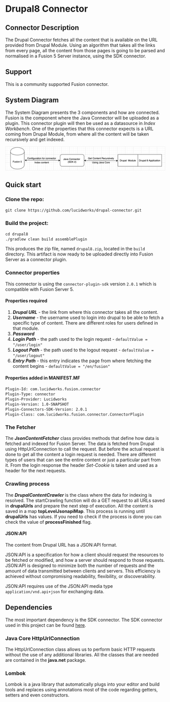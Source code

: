 # Drupal8 Connector

## Connector Description

The Drupal Connector fetches all the content that is available on the URL provided from Drupal Module. Using an algorithm that takes all the links from every page, all the content from those pages is going to be parsed and normalised in a Fusion 5 Server instance, using the SDK connector. 

## Support

This is a community supported Fusion connector.

## System Diagram
The System Diagram presents the 3 components and how are connected. Fusion is the component where the Java Connector will be uploaded as a plugin. This connector plugin will then be used as a datasource in _Index Workbench_. One of the properties that this connector expects is a URL coming from Drupal Module, from where all the content will be taken recursively and get indexed.

 ![diagram](diagram.png)

## Quick start

### Clone the repo:
```
git clone https://github.com/lucidworks/drupal-connector.git
```

### Build the project:
```
cd drupal8
./gradlew clean build assemblePlugin
```
 This produces the zip file, named `drupal8.zip`, located in the `build` directory.
This artifact is now ready to be uploaded directly into Fusion Server as a connector plugin.

### Connector properties
This connector is using the `connector-plugin-sdk` version `2.0.1` which is compatible with Fusion Server 5.

#### Properties required
1. **_Drupal URL_** - the link from where this connector takes all the content.
2. **_Username_** - the username used to login into drupal to be able to fetch a specific type of content. There are different roles for users defined in that module.
3. **_Password_** 
4. **_Login Path_** - the path used to the login request - ```defaultValue = "/user/login"``` 
4. **_Logout Path_** - the path used to the logout request - ```defaultValue = "/user/logout"```
5. **_Entry Path_** -  this entry indicates the page from where fetching the content begins - ```defaultValue = "/en/fusion"```

#### Properties added in MANIFEST.MF
```
Plugin-Id: com.lucidworks.fusion.connector
Plugin-Type: connector
Plugin-Provider: Lucidworks
Plugin-Version: 1.0-SNAPSHOT
Plugin-Connectors-SDK-Version: 2.0.1
Plugin-Class: com.lucidworks.fusion.connector.ConnectorPlugin
```

### The Fetcher
The **_JsonContentFetcher_** class provides methods that define how data is fetched and indexed for Fusion Server. The data is fetched from Drupal using HttpUrlConnection to call the request. But before the actual request is done to get all the content a login request is needed. There are different types of users that can see the entire content or just a particular part from it.
 From the login response the header _Set-Cookie_ is taken and used as a header for the next requests.
 
### Crawling process
The **_DrupalContentCrawler_** is the class where the data for indexing is resolved. The startCrawling function will do a GET request to all URLs saved in **drupalUrls** and prepare the next step of execution. All the content is saved in a map **topLevelJsonapiMap**. This process is running until **drupalUrls** has values. 
If you need to check if the process is done you can check the value of **processFinished** flag.

#### JSON:API
The content from Drupal URL has a JSON:API format.

JSON:API is a specification for how a client should request the resources to be fetched or modified, and how a server should respond to those requests.
JSON:API is designed to minimize both the number of requests and the amount of data transmitted between clients and servers. This efficiency is achieved without compromising readability, flexibility, or discoverability.

JSON:API requires use of the JSON:API media type `application/vnd.api+json` for exchanging data.

## Dependencies
The most important dependency is the SDK connector. The SDK connector used in this project can be found [here](https://github.com/lucidworks/connectors-sdk-resources/tree/master/java-sdk).

### Java Core HttpUrlConnection
The HttpUrlConnection class allows us to perform basic HTTP requests without the use of any additional libraries. All the classes that are needed are contained in the **java.net** package.

### Lombok 
Lombok is a java library that automatically plugs into your editor and build tools and replaces using annotations most of the code regarding getters, setters and even constructors.

